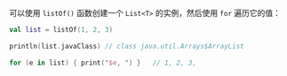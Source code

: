 可以使用 `listOf()` 函数创建一个 `List<T>` 的实例，然后使用 `for` 遍历它的值：

```kotlin
val list = listOf(1, 2, 3)
	
println(list.javaClass)	// class java.util.Arrays$ArrayList
	
for (e in list) { print("$e, ") }	// 1, 2, 3,
```

